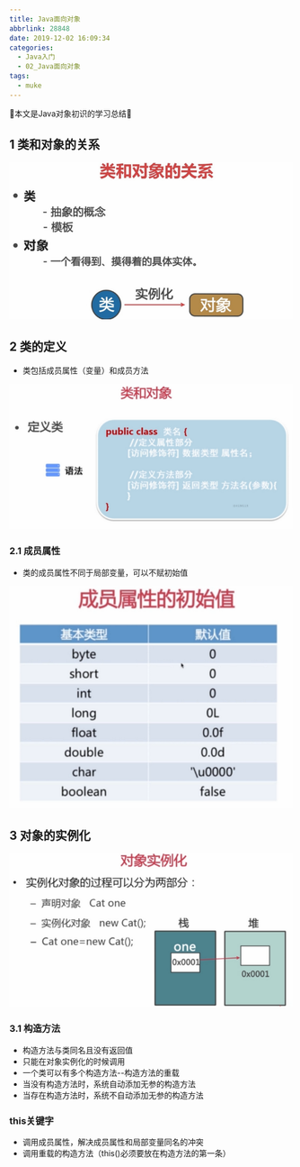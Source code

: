 ```yaml
---
title: Java面向对象
abbrlink: 28848
date: 2019-12-02 16:09:34
categories:
  - Java入门
  - 02_Java面向对象
tags:
  - muke
---
```


:star2:本文是Java对象初识的学习总结:star2:

<!-- more -->

## 1 类和对象的关系

![图片](/images/012_01_01.png)

## 2 类的定义

- 类包括成员属性（变量）和成员方法

![图片](/images/012_01_02.png)

### 2.1 成员属性

- 类的成员属性不同于局部变量，可以不赋初始值

![图片](/images/012_01_04.png)

## 3 对象的实例化

![图片](/images/012_01_03.png)

### 3.1 构造方法

- 构造方法与类同名且没有返回值
- 只能在对象实例化的时候调用
- 一个类可以有多个构造方法--构造方法的重载
- 当没有构造方法时，系统自动添加无参的构造方法
- 当存在构造方法时，系统不自动添加无参的构造方法

### this关键字

- 调用成员属性，解决成员属性和局部变量同名的冲突
- 调用重载的构造方法（this()必须要放在构造方法的第一条）
